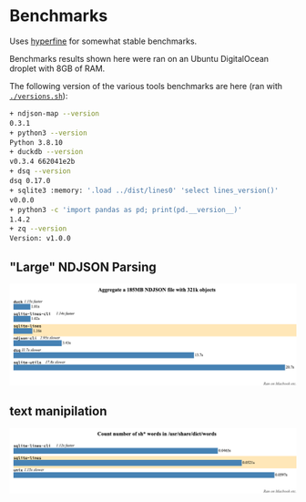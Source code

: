 # Benchmarks

Uses [hyperfine](https://github.com/sharkdp/hyperfine) for somewhat stable benchmarks.

Benchmarks results shown here were ran on an Ubuntu DigitalOcean droplet with 8GB of RAM.

The following version of the various tools benchmarks are here (ran with [`./versions.sh`](./versions.sh)):

```bash
+ ndjson-map --version
0.3.1
+ python3 --version
Python 3.8.10
+ duckdb --version
v0.3.4 662041e2b
+ dsq --version
dsq 0.17.0
+ sqlite3 :memory: '.load ../dist/lines0' 'select lines_version()'
v0.0.0
+ python3 -c 'import pandas as pd; print(pd.__version__)'
1.4.2
+ zq --version
Version: v1.0.0
```

## "Large" NDJSON Parsing

![](./draw-calc.png)

## text manipilation

![](./plain-filter.png)
